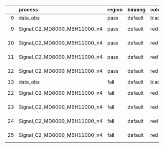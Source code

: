 |    | process                      | region   | binning   | color   | process_type   |   scale | variation   | source_filename                                                       | source_histname    | alias                        | title     |   combine_idx |     lnN |   shapes | syst_type   | direction   | variation_alias   |
|---:|:-----------------------------|:---------|:----------|:--------|:---------------|--------:|:------------|:----------------------------------------------------------------------|:-------------------|:-----------------------------|:----------|--------------:|--------:|---------:|:------------|:------------|:------------------|
|  0 | data_obs                     | pass     | default   | black   | DATA           |       1 | nominal     | ./histograms_for_2DAlphabet_v18//BH_Data.root                         | hpass              | Data                         | Data      |           nan | nan     |      nan | nan         | nan         | nan               |
|  9 | Signal_C2_MD8000_MBH11000_n4 | pass     | default   | red     | SIGNAL         |       1 | lumi        | ./histograms_for_2DAlphabet_v18//BH_Signal_C2_MD8000_MBH11000_n4.root | hpass              | Signal_C2_MD8000_MBH11000_n4 | BH signal |           nan |   1.016 |      nan | lnN         | nan         | nan               |
| 10 | Signal_C2_MD8000_MBH11000_n4 | pass     | default   | red     | SIGNAL         |       1 | SVM         | ./histograms_for_2DAlphabet_v18//BH_Signal_C2_MD8000_MBH11000_n4.root | hpass_SVMsyst_up   | Signal_C2_MD8000_MBH11000_n4 | BH signal |           nan | nan     |        1 | shapes      | Up          | SVMsyst           |
| 11 | Signal_C2_MD8000_MBH11000_n4 | pass     | default   | red     | SIGNAL         |       1 | SVM         | ./histograms_for_2DAlphabet_v18//BH_Signal_C2_MD8000_MBH11000_n4.root | hpass_SVMsyst_down | Signal_C2_MD8000_MBH11000_n4 | BH signal |           nan | nan     |        1 | shapes      | Down        | SVMsyst           |
| 12 | Signal_C2_MD8000_MBH11000_n4 | pass     | default   | red     | SIGNAL         |       1 | nominal     | ./histograms_for_2DAlphabet_v18//BH_Signal_C2_MD8000_MBH11000_n4.root | hpass              | Signal_C2_MD8000_MBH11000_n4 | BH signal |           nan | nan     |      nan | nan         | nan         | nan               |
| 13 | data_obs                     | fail     | default   | black   | DATA           |       1 | nominal     | ./histograms_for_2DAlphabet_v18//BH_Data.root                         | hfail              | Data                         | Data      |           nan | nan     |      nan | nan         | nan         | nan               |
| 22 | Signal_C2_MD8000_MBH11000_n4 | fail     | default   | red     | SIGNAL         |       1 | lumi        | ./histograms_for_2DAlphabet_v18//BH_Signal_C2_MD8000_MBH11000_n4.root | hfail              | Signal_C2_MD8000_MBH11000_n4 | BH signal |           nan |   1.016 |      nan | lnN         | nan         | nan               |
| 23 | Signal_C2_MD8000_MBH11000_n4 | fail     | default   | red     | SIGNAL         |       1 | SVM         | ./histograms_for_2DAlphabet_v18//BH_Signal_C2_MD8000_MBH11000_n4.root | hfail_SVMsyst_up   | Signal_C2_MD8000_MBH11000_n4 | BH signal |           nan | nan     |        1 | shapes      | Up          | SVMsyst           |
| 24 | Signal_C2_MD8000_MBH11000_n4 | fail     | default   | red     | SIGNAL         |       1 | SVM         | ./histograms_for_2DAlphabet_v18//BH_Signal_C2_MD8000_MBH11000_n4.root | hfail_SVMsyst_down | Signal_C2_MD8000_MBH11000_n4 | BH signal |           nan | nan     |        1 | shapes      | Down        | SVMsyst           |
| 25 | Signal_C2_MD8000_MBH11000_n4 | fail     | default   | red     | SIGNAL         |       1 | nominal     | ./histograms_for_2DAlphabet_v18//BH_Signal_C2_MD8000_MBH11000_n4.root | hfail              | Signal_C2_MD8000_MBH11000_n4 | BH signal |           nan | nan     |      nan | nan         | nan         | nan               |
